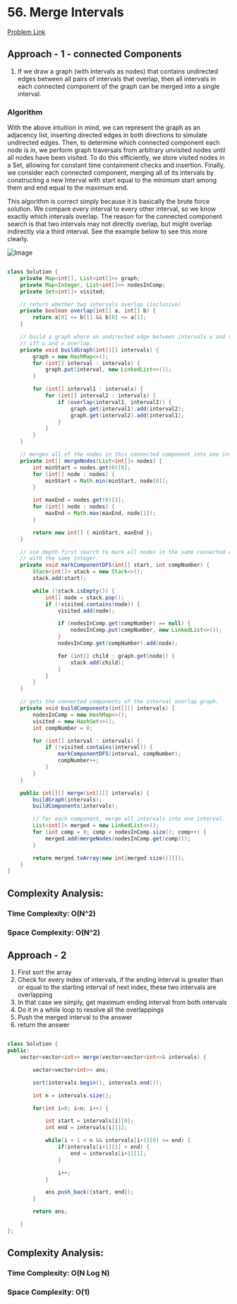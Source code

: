 # 56. Merge Intervals

[Problem Link](https://leetcode.com/problems/merge-intervals/)

## Approach - 1 - connected Components

1. If we draw a graph (with intervals as nodes) that contains undirected edges between all pairs of intervals that overlap, then all intervals in each connected component of the graph can be merged into a single interval.

### Algorithm

With the above intuition in mind, we can represent the graph as an adjacency list, inserting directed edges in both directions to simulate undirected edges. Then, to determine which connected component each node is in, we perform graph traversals from arbitrary unvisited nodes until all nodes have been visited. To do this efficiently, we store visited nodes in a Set, allowing for constant time containment checks and insertion. Finally, we consider each connected component, merging all of its intervals by constructing a new Interval with start equal to the minimum start among them and end equal to the maximum end.

This algorithm is correct simply because it is basically the brute force solution. We compare every interval to every other interval, so we know exactly which intervals overlap. The reason for the connected component search is that two intervals may not directly overlap, but might overlap indirectly via a third interval. See the example below to see this more clearly.

![Image](https://leetcode.com/problems/merge-intervals/Figures/56/component.png)

```Java

class Solution {
    private Map<int[], List<int[]>> graph;
    private Map<Integer, List<int[]>> nodesInComp;
    private Set<int[]> visited;

    // return whether two intervals overlap (inclusive)
    private boolean overlap(int[] a, int[] b) {
        return a[0] <= b[1] && b[0] <= a[1];
    }

    // build a graph where an undirected edge between intervals u and v exists
    // iff u and v overlap.
    private void buildGraph(int[][] intervals) {
        graph = new HashMap<>();
        for (int[] interval : intervals) {
            graph.put(interval, new LinkedList<>());
        }

        for (int[] interval1 : intervals) {
            for (int[] interval2 : intervals) {
                if (overlap(interval1, interval2)) {
                    graph.get(interval1).add(interval2);
                    graph.get(interval2).add(interval1);
                }
            }
        }
    }

    // merges all of the nodes in this connected component into one interval.
    private int[] mergeNodes(List<int[]> nodes) {
        int minStart = nodes.get(0)[0];
        for (int[] node : nodes) {
            minStart = Math.min(minStart, node[0]);
        }

        int maxEnd = nodes.get(0)[1];
        for (int[] node : nodes) {
            maxEnd = Math.max(maxEnd, node[1]);
        }

        return new int[] { minStart, maxEnd };
    }

    // use depth-first search to mark all nodes in the same connected component
    // with the same integer.
    private void markComponentDFS(int[] start, int compNumber) {
        Stack<int[]> stack = new Stack<>();
        stack.add(start);

        while (!stack.isEmpty()) {
            int[] node = stack.pop();
            if (!visited.contains(node)) {
                visited.add(node);

                if (nodesInComp.get(compNumber) == null) {
                    nodesInComp.put(compNumber, new LinkedList<>());
                }
                nodesInComp.get(compNumber).add(node);

                for (int[] child : graph.get(node)) {
                    stack.add(child);
                }
            }
        }
    }

    // gets the connected components of the interval overlap graph.
    private void buildComponents(int[][] intervals) {
        nodesInComp = new HashMap<>();
        visited = new HashSet<>();
        int compNumber = 0;

        for (int[] interval : intervals) {
            if (!visited.contains(interval)) {
                markComponentDFS(interval, compNumber);
                compNumber++;
            }
        }
    }

    public int[][] merge(int[][] intervals) {
        buildGraph(intervals);
        buildComponents(intervals);

        // for each component, merge all intervals into one interval.
        List<int[]> merged = new LinkedList<>();
        for (int comp = 0; comp < nodesInComp.size(); comp++) {
            merged.add(mergeNodes(nodesInComp.get(comp)));
        }

        return merged.toArray(new int[merged.size()][]);
    }
}


```

## Complexity Analysis:

### Time Complexity: O(N^2)

### Space Complexity: O(N^2)

## Approach - 2

1. First sort the array
2. Check for every index of intervals, if the ending interval is greater than or equal to the starting interval of next index, these two intervals are overlapping
3. In that case we simply, get maximum ending interval from both intervals
4. Do it in a while loop to resolve all the overlappings
5. Push the merged interval to the answer
6. return the answer

```Java

class Solution {
public:
    vector<vector<int>> merge(vector<vector<int>>& intervals) {

        vector<vector<int>> ans;

        sort(intervals.begin(), intervals.end());

        int n = intervals.size();

        for(int i=0; i<n; i++) {

            int start = intervals[i][0];
            int end = intervals[i][1];

            while(i + 1 < n && intervals[i+1][0] <= end) {
                if(intervals[i+1][1] > end) {
                    end = intervals[i+1][1];
                }

                i++;
            }

            ans.push_back({start, end});
        }

        return ans;

    }
};

```

## Complexity Analysis:

### Time Complexity: O(N Log N)

### Space Complexity: O(1)
